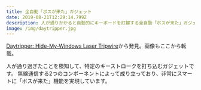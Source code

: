 ```yaml
---
title: 全自動「ボスが来た」ガジェット
date: 2019-08-21T12:29:14.799Z
description: 人が通りかかると自動的にキーボードを打鍵する全自動「ボスが来た」ガジェットを紹介します。
image: /img/daytripper.jpg
---
```

[Daytripper: Hide-My-Windows Laser Tripwire](https://www.tindie.com/products/dekuNukem/daytripper-hide-my-windows-laser-tripwire/)から発見。画像もここから転載。

人が通り過ぎたことを検知して、特定のキーストロークを打ち込むガジェットです。
無線通信する2つのコンポーネントによって成り立っており、非常にスマートに「ボスが来た」機能を実現しています。
